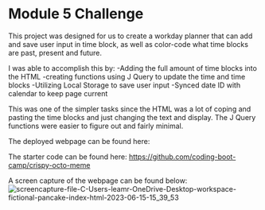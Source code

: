 # Module 5 Challenge

This project was designed for us to create a workday planner that can add and save user 
input in time block, as well as color-code what time blocks are past, present and future. 

I was able to accomplish this by:
    -Adding the full amount of time blocks into the HTML
    -creating functions using J Query to update the time and time blocks
    -Utilizing Local Storage to save user input
    -Synced date ID with calendar to keep page current

This was one of the simpler tasks since the HTML was a lot of 
coping and pasting the time blocks and just changing the text and display.
The J Query functions were easier to figure out and fairly minimal. 

The deployed webpage can be found here:

The starter code can be found here: https://github.com/coding-boot-camp/crispy-octo-meme

A screen capture of the webpage can be found below: ![screencapture-file-C-Users-leamr-OneDrive-Desktop-workspace-fictional-pancake-index-html-2023-06-15-15_39_53](https://github.com/leamr10/fictional-pancake/assets/133124800/25006706-7580-4292-bf05-516ffbac3fb4)
